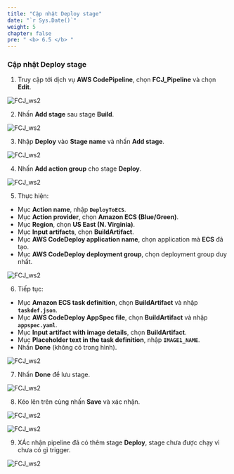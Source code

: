 ```yaml
---
title: "Cập nhật Deploy stage"
date: "`r Sys.Date()`"
weight: 5
chapter: false
pre: " <b> 6.5 </b> "
---
```


### Cập nhật Deploy stage

1.  Truy cập tới dịch vụ **AWS CodePipeline**, chọn **FCJ_Pipeline** và chọn **Edit**.

![FCJ_ws2](/FCJ-Workshop-2/images/6.codedeploy/24.png)

2. Nhấn **Add stage** sau stage **Build**.

![FCJ_ws2](/FCJ-Workshop-2/images/6.codedeploy/25.png)

3. Nhập **Deploy** vào **Stage name** và nhấn **Add stage**.

![FCJ_ws2](/FCJ-Workshop-2/images/6.codedeploy/26.png)

4. Nhấn **Add action group** cho stage **Deploy**.

![FCJ_ws2](/FCJ-Workshop-2/images/6.codedeploy/27.png)

5. Thực hiện:

- Mục **Action name**, nhập **`DeployToECS`**.
- Mục **Action provider**, chọn **Amazon ECS (Blue/Green)**.
- Mục **Region**, chọn **US East (N. Virginia)**.
- Mục **Input artifacts**, chọn **BuildArtifact**.
- Mục **AWS CodeDeploy application name**, chọn application mà **ECS** đã tạo.
- Mục **AWS CodeDeploy deployment group**, chọn deployment group duy nhất.

![FCJ_ws2](/FCJ-Workshop-2/images/6.codedeploy/28.png)

6. Tiếp tục:

- Mục **Amazon ECS task definition**, chọn **BuildArtifact** và nhập **`taskdef.json`**.
- Mục **AWS CodeDeploy AppSpec file**, chọn **BuildArtifact** và nhập **`appspec.yaml`**.
- Mục **Input artifact with image details**, chọn **BuildArtifact**.
- Mục **Placeholder text in the task definition**, nhập **`IMAGE1_NAME`**.
- Nhấn **Done** (không có trong hình).

![FCJ_ws2](/FCJ-Workshop-2/images/6.codedeploy/29.png)

7. Nhấn **Done** để lưu stage.

![FCJ_ws2](/FCJ-Workshop-2/images/6.codedeploy/30.png)

8. Kéo lên trên cùng nhấn **Save** và xác nhận.

![FCJ_ws2](/FCJ-Workshop-2/images/6.codedeploy/31.png)

![FCJ_ws2](/FCJ-Workshop-2/images/6.codedeploy/32.png)

9. XÁc nhận pipeline đã có thêm stage **Deploy**, stage chưa được chạy vì chưa có gì trigger.

![FCJ_ws2](/FCJ-Workshop-2/images/6.codedeploy/33.png)
